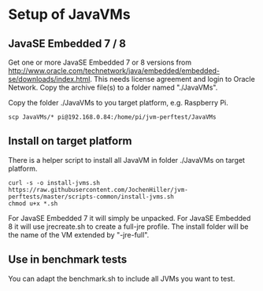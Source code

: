 # Setup of JavaVMs

## JavaSE Embedded 7 / 8

Get one or more JavaSE Embedded 7 or 8 versions from http://www.oracle.com/technetwork/java/embedded/embedded-se/downloads/index.html. This needs license agreement and login to Oracle Network. Copy the archive file(s) to a folder named "./JavaVMs".

Copy the folder ./JavaVMs to you target platform, e.g. Raspberry Pi.

```
scp JavaVMs/* pi@192.168.0.84:/home/pi/jvm-perftest/JavaVMs
```

## Install on target platform

There is a helper script to install all JavaVM in folder ./JavaVMs on target platform.

```
curl -s -o install-jvms.sh https://raw.githubusercontent.com/JochenHiller/jvm-perftests/master/scripts-common/install-jvms.sh
chmod u+x *.sh
```

For JavaSE Embedded 7 it will simply be unpacked.
For JavaSE Embedded 8 it will use jrecreate.sh to create a full-jre profile. The install folder will be the name of the VM extended by "-jre-full".

## Use in benchmark tests

You can adapt the benchmark.sh to include all JVMs you want to test.
